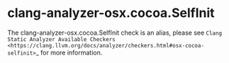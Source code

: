 clang-analyzer-osx.cocoa.SelfInit
=================================

The clang-analyzer-osx.cocoa.SelfInit check is an alias, please see
`Clang Static Analyzer Available Checkers <https://clang.llvm.org/docs/analyzer/checkers.html#osx-cocoa-selfinit>`\_
for more information.
